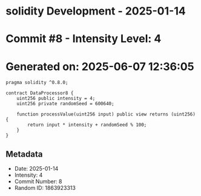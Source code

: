 ﻿# solidity Development - 2025-01-14
# Commit #8 - Intensity Level: 4
# Generated on: 2025-06-07 12:36:05
```solidity
pragma solidity ^0.8.0;

contract DataProcessor8 {
    uint256 public intensity = 4;
    uint256 private randomSeed = 600640;

    function processValue(uint256 input) public view returns (uint256) {
        return input * intensity + randomSeed % 100;
    }
}
```
## Metadata
- Date: 2025-01-14
- Intensity: 4
- Commit Number: 8
- Random ID: 1863923313
